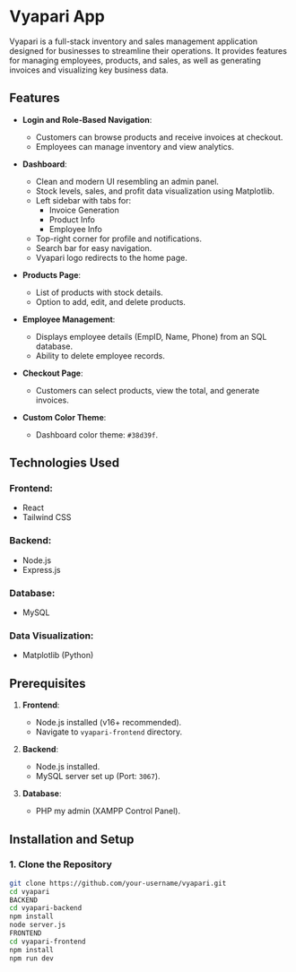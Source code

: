 # Vyapari App

Vyapari is a full-stack inventory and sales management application designed for businesses to streamline their operations. It provides features for managing employees, products, and sales, as well as generating invoices and visualizing key business data.

## Features

- **Login and Role-Based Navigation**:
  - Customers can browse products and receive invoices at checkout.
  - Employees can manage inventory and view analytics.

- **Dashboard**:
  - Clean and modern UI resembling an admin panel.
  - Stock levels, sales, and profit data visualization using Matplotlib.
  - Left sidebar with tabs for:
    - Invoice Generation
    - Product Info
    - Employee Info
  - Top-right corner for profile and notifications.
  - Search bar for easy navigation.
  - Vyapari logo redirects to the home page.

- **Products Page**:
  - List of products with stock details.
  - Option to add, edit, and delete products.

- **Employee Management**:
  - Displays employee details (EmpID, Name, Phone) from an SQL database.
  - Ability to delete employee records.

- **Checkout Page**:
  - Customers can select products, view the total, and generate invoices.

- **Custom Color Theme**:
  - Dashboard color theme: `#38d39f`.

## Technologies Used

### Frontend:
- React
- Tailwind CSS

### Backend:
- Node.js
- Express.js

### Database:
- MySQL

### Data Visualization:
- Matplotlib (Python)

## Prerequisites

1. **Frontend**:
   - Node.js installed (v16+ recommended).
   - Navigate to `vyapari-frontend` directory.
   
2. **Backend**:
   - Node.js installed.
   - MySQL server set up (Port: `3067`).

3. **Database**:
   - PHP my admin (XAMPP Control Panel).

## Installation and Setup

### 1. Clone the Repository
```bash
git clone https://github.com/your-username/vyapari.git
cd vyapari
BACKEND
cd vyapari-backend
npm install
node server.js
FRONTEND
cd vyapari-frontend
npm install
npm run dev
